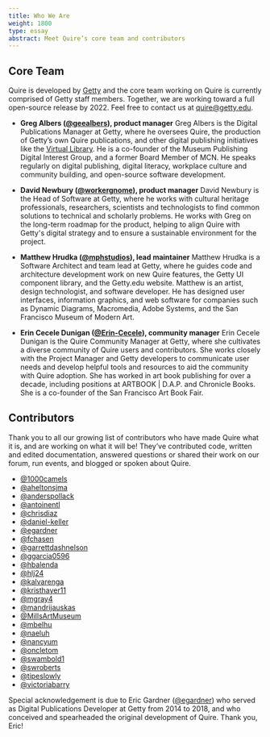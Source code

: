 ```yaml
---
title: Who We Are
weight: 1800
type: essay
abstract: Meet Quire’s core team and contributors
---
```


## Core Team

Quire is developed by [Getty](https://www.getty.edu) and the core team working on Quire is currently comprised of Getty staff members. Together, we are working toward a full open-source release by 2022. Feel free to contact us at [quire@getty.edu](mailto:quire@getty.edu).

<div class="feature-list">

- **Greg Albers ([@geealbers](https://github.com/geealbers)), product manager** Greg Albers is the Digital Publications Manager at Getty, where he oversees Quire, the production of Getty’s own Quire publications, and other digital publishing initiatives like the [Virtual Library](https://www.getty.edu/publications/virtuallibrary/). He is a co-founder of the Museum Publishing Digital Interest Group, and a former Board Member of MCN. He speaks regularly on digital publishing, digital literacy, workplace culture and community building, and open-source software development.

- **David Newbury ([@workergnome](https://github.com/workergnome)), product manager** David Newbury is the Head of Software at Getty, where he works with cultural heritage professionals, researchers, scientists and technologists to find common solutions to technical and scholarly problems.  He works with Greg on the long-term roadmap for the product, helping to align Quire with Getty's digital strategy and to ensure a sustainable environment for the project.

- **Matthew Hrudka ([@mphstudios](https://github.com/mphstudios)), lead maintainer** Matthew Hrudka is a Software Architect and team lead at Getty, where he guides code and architecture development work on new Quire features, the Getty UI component library, and the Getty.edu website. Matthew is an artist, design technologist, and software developer. He has designed user interfaces, information graphics, and web software for companies such as Dynamic Diagrams, Macromedia, Adobe Systems, and the San Francisco Museum of Modern Art.

- **Erin Cecele Dunigan ([@Erin-Cecele](https://github.com/Erin-Cecele)), community manager** Erin Cecele Dunigan is the Quire Community Manager at Getty, where she cultivates a diverse community of Quire users and contributors. She works closely with the Project Manager and Getty developers to communicate user needs and develop helpful tools and resources to aid the community with Quire adoption. She has worked in art book publishing for over a decade, including positions at ARTBOOK | D.A.P. and Chronicle Books. She is a co-founder of the San Francisco Art Book Fair.

</div>

## Contributors

Thank you to all our growing list of contributors who have made Quire what it is, and are working on what it will be! They’ve contributed code, written and edited documentation, answered questions or shared their work on our forum, run events, and blogged or spoken about Quire.

- [@1000camels](https://github.com/1000camels)
- [@aheltonsjma](https://github.com/aheltonsjma)
- [@anderspollack](https://github.com/anderspollack)
- [@antoinentl](https://github.com/antoinentl)
- [@chrisdiaz](https://github.com/chrisdaaz)
- [@daniel-keller](https://github.com/daniel-keller)
- [@egardner](https://github.com/egardner)
- [@fchasen](https://github.com/fchasen)
- [@garrettdashnelson](https://github.com/garrettdashnelson)
- [@ggarcia0596](https://github.com/ggarcia0596)
- [@hbalenda](https://github.com/hbalenda)
- [@hlj24](https://github.com/hlj24)
- [@kalvarenga](https://github.com/kalvarenga)
- [@kristhayer11](https://github.com/kristhayer11)
- [@mgray4](https://github.com/mgray4)
- [@mandrijauskas](https://github.com/mandrijauskas)
- [@MillsArtMuseum](https://github.com/MillsArtMuseum)
- [@mbelhu](https://github.com/mbelhu)
- [@naeluh](https://github.com/naeluh)
- [@nancyum](https://github.com/nancyum)
- [@oncletom](https://github.com/oncletom)
- [@swambold1](https://github.com/swambold1)
- [@swroberts](https://github.com/swroberts)
- [@tipeslowly](https://github.com/tipeslowly)
- [@victoriabarry](https://github.com/victoriabarry)

Special acknowledgement is due to Eric Gardner ([@egardner](https://github.com/egardner)) who served as Digital Publications Developer at Getty from 2014 to 2018, and who conceived and spearheaded the original development of Quire. Thank you, Eric!
